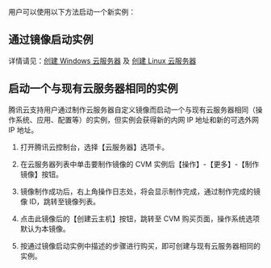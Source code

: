 用户可以使用以下方法启动一个新实例：

## 通过镜像启动实例

详情请见：[创建 Windows 云服务器](https://www.qcloud.com/doc/product/213/2763) 及 [创建 Linux 云服务器](https://www.qcloud.com/doc/product/213/2972)

## 启动一个与现有云服务器相同的实例

腾讯云支持用户通过制作云服务器自定义镜像而启动一个与现有云服务器相同（操作系统、应用、配置等）的实例，但实例会获得新的内网 IP 地址和新的可选外网 IP 地址。

1) 打开腾讯云控制台，选择【云服务器】选项卡。

2) 在云服务器列表中单击要制作镜像的 CVM 实例后【操作】-【更多】-【制作镜像】按钮。

3) 镜像制作成功后，右上角操作日志处，将会显示制作完成，通过制作完成的镜像 ID，跳转至镜像列表。

4) 点击此镜像后的【创建云主机】按钮，跳转至 CVM 购买页面，操作系统选项默认为本镜像。

5) 按通过镜像启动实例中描述的步骤进行购买，即可创建与现有云服务器相同的实例。